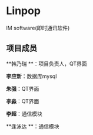 # Linpop
IM software(即时通讯软件)

## 项目成员

**韩乃瑞 **：项目负责人，QT界面

**李应新**：数据库mysql

**朱强**：QT界面

**李淼**：QT界面

**李超**：通信模块

**逢泳达 **：通信模块